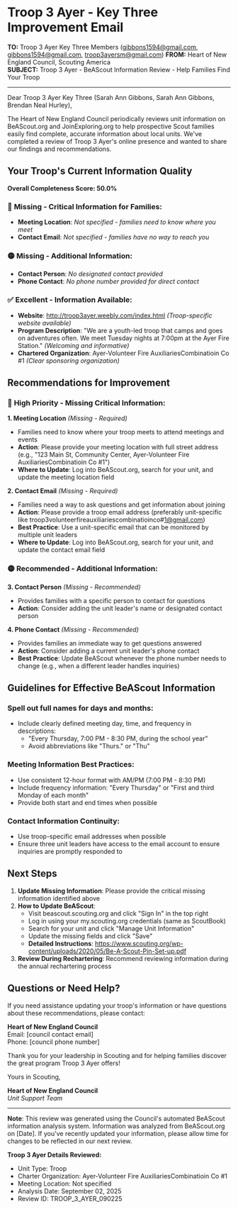 # Troop 3 Ayer - Key Three Improvement Email

**TO:** Troop 3 Ayer Key Three Members (gibbons1594@gmail.com, gibbons1594@gmail.com, troop3ayersm@gmail.com)
**FROM:** Heart of New England Council, Scouting America  
**SUBJECT:** Troop 3 Ayer - BeAScout Information Review - Help Families Find Your Troop  

---

Dear Troop 3 Ayer Key Three (Sarah Ann Gibbons, Sarah Ann Gibbons, Brendan Neal Hurley),

The Heart of New England Council periodically reviews unit information on BeAScout.org and JoinExploring.org to help prospective Scout families easily find complete, accurate information about local units. We've completed a review of Troop 3 Ayer's online presence and wanted to share our findings and recommendations.

## Your Troop's Current Information Quality

**Overall Completeness Score: 50.0%**

### 🔴 **Missing - Critical Information for Families:**
- **Meeting Location**: *Not specified - families need to know where you meet*
- **Contact Email**: *Not specified - families have no way to reach you*

### 🟡 **Missing - Additional Information:**
- **Contact Person**: *No designated contact provided*
- **Phone Contact**: *No phone number provided for direct contact*

### ✅ **Excellent - Information Available:**
- **Website**: http://troop3ayer.weebly.com/index.html *(Troop-specific website available)*
- **Program Description**: "We are a youth-led troop that camps and goes on adventures often. We meet
  Tuesday nights at 7:00pm at the Ayer Fire Station." *(Welcoming and informative)*
- **Chartered Organization**: Ayer-Volunteer Fire AuxiliariesCombinatioin Co #1 *(Clear sponsoring organization)*

## Recommendations for Improvement

### 🔴 **High Priority - Missing Critical Information:**

**1. Meeting Location** *(Missing - Required)*
- Families need to know where your troop meets to attend meetings and events
- **Action**: Please provide your meeting location with full street address (e.g., "123 Main St, Community Center, Ayer-Volunteer Fire AuxiliariesCombinatioin Co #1")
- **Where to Update**: Log into BeAScout.org, search for your unit, and update the meeting location field

**2. Contact Email** *(Missing - Required)*
- Families need a way to ask questions and get information about joining
- **Action**: Please provide a troop email address (preferably unit-specific like troop3volunteerfireauxiliariescombinatioinco#1@gmail.com)
- **Best Practice**: Use a unit-specific email that can be monitored by multiple unit leaders
- **Where to Update**: Log into BeAScout.org, search for your unit, and update the contact email field

### 🟡 **Recommended - Additional Information:**

**3. Contact Person** *(Missing - Recommended)*
- Provides families with a specific person to contact for questions
- **Action**: Consider adding the unit leader's name or designated contact person

**4. Phone Contact** *(Missing - Recommended)*
- Provides families an immediate way to get questions answered
- **Action**: Consider adding a current unit leader's phone contact
- **Best Practice**: Update BeAScout whenever the phone number needs to change (e.g., when a different leader handles inquiries)


## Guidelines for Effective BeAScout Information

### **Spell out full names for days and months:**
- Include clearly defined meeting day, time, and frequency in descriptions:
  - "Every Thursday, 7:00 PM - 8:30 PM, during the school year"
  - Avoid abbreviations like "Thurs." or "Thu"

### **Meeting Information Best Practices:**
- Use consistent 12-hour format with AM/PM (7:00 PM - 8:30 PM)
- Include frequency information: "Every Thursday" or "First and third Monday of each month"
- Provide both start and end times when possible

### **Contact Information Continuity:**
- Use troop-specific email addresses when possible
- Ensure three unit leaders have access to the email account to ensure inquiries are promptly responded to

## Next Steps

1. **Update Missing Information**: Please provide the critical missing information identified above
2. **How to Update BeAScout**: 
   - Visit beascout.scouting.org and click "Sign In" in the top right
   - Log in using your my.scouting.org credentials (same as ScoutBook)
   - Search for your unit and click "Manage Unit Information"
   - Update the missing fields and click "Save"
   - **Detailed Instructions**: https://www.scouting.org/wp-content/uploads/2020/05/Be-A-Scout-Pin-Set-up.pdf
3. **Review During Rechartering**: Recommend reviewing information during the annual rechartering process

## Questions or Need Help?

If you need assistance updating your troop's information or have questions about these recommendations, please contact:

**Heart of New England Council**  
Email: [council contact email]  
Phone: [council phone number]

Thank you for your leadership in Scouting and for helping families discover the great program Troop 3 Ayer offers!

Yours in Scouting,

**Heart of New England Council**  
*Unit Support Team*

---

**Note**: This review was generated using the Council's automated BeAScout information analysis system. Information was analyzed from BeAScout.org on [Date]. If you've recently updated your information, please allow time for changes to be reflected in our next review.

**Troop 3 Ayer Details Reviewed:**
- Unit Type: Troop
- Charter Organization: Ayer-Volunteer Fire AuxiliariesCombinatioin Co #1  
- Meeting Location: Not specified
- Analysis Date: September 02, 2025
- Review ID: TROOP_3_AYER_090225